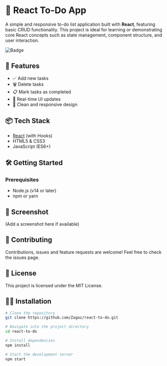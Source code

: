 # 📝 React To-Do App

A simple and responsive to-do list application built with **React**, featuring basic CRUD functionality. This project is ideal for learning or demonstrating core React concepts such as state management, component structure, and user interaction.

![Badge](https://hitscounter.dev/api/hit?url=https%3A%2F%2Fgithub.com%2FZagaz%2Freact-to-do&label=React+To+Do&icon=file-earmark-code-fill&color=%230a58ca)

## 🚀 Features

- ✅ Add new tasks
- 🗑️ Delete tasks
- 📋 Mark tasks as completed
- 🔁 Real-time UI updates
- 💅 Clean and responsive design

## 📦 Tech Stack

- [React](https://reactjs.org/) (with Hooks)
- HTML5 & CSS3
- JavaScript (ES6+)

## 🛠️ Getting Started

### Prerequisites

- Node.js (v14 or later)
- npm or yarn

## 📸 Screenshot
(Add a screenshot here if available)

## 🤝 Contributing
Contributions, issues and feature requests are welcome!
Feel free to check the issues page.

## 📄 License
This project is licensed under the MIT License.

## 👨‍💻 Installation

```bash
# Clone the repository
git clone https://github.com/Zagaz/react-to-do.git

# Navigate into the project directory
cd react-to-do

# Install dependencies
npm install

# Start the development server
npm start

